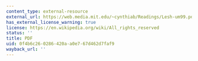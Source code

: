 ```yaml
---
content_type: external-resource
external_url: https://web.media.mit.edu/~cynthiab/Readings/Lesh-um99.pdf
has_external_license_warning: true
license: https://en.wikipedia.org/wiki/All_rights_reserved
status: ''
title: PDF
uid: 0f4b6c26-0286-420a-a0e7-67d462d7faf9
wayback_url: ''
---
```

